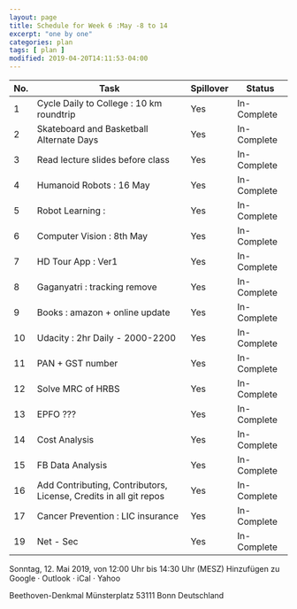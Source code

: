 ```yaml
---
layout: page
title: Schedule for Week 6 :May -8 to 14
excerpt: "one by one"
categories: plan
tags: [ plan ]
modified: 2019-04-20T14:11:53-04:00
---
```



| No. | Task | Spillover | Status |
|-------|--------|---------|---------|
| 1 | Cycle Daily to College : 10 km roundtrip | Yes | In-Complete |
| 2 | Skateboard and Basketball Alternate Days |  Yes | In-Complete |
| 3 | Read lecture slides before class | Yes | In-Complete |
| 4 | Humanoid Robots : 16 May | Yes | In-Complete |
| 5 | Robot Learning :  |  Yes | In-Complete |
| 6 | Computer Vision : 8th May| Yes | In-Complete |
| 7 | HD Tour App : Ver1 | Yes | In-Complete |
| 8 | Gaganyatri : tracking remove | Yes | In-Complete |
| 9 | Books : amazon + online update | Yes | In-Complete |
| 10 | Udacity : 2hr Daily - 2000-2200 |  Yes | In-Complete |
| 11 | PAN + GST number | Yes | In-Complete |
| 12 | Solve MRC of HRBS | Yes | In-Complete |
| 13 | EPFO ??? | Yes | In-Complete |
| 14 | Cost Analysis | Yes | In-Complete |
| 15 | FB Data Analysis | Yes | In-Complete |
| 16 | Add Contributing, Contributors, License, Credits in all git repos | Yes | In-Complete |
| 17 | Cancer Prevention : LIC insurance | Yes | In-Complete |
| 19 | Net - Sec| Yes| In-Complete|

Sonntag, 12. Mai 2019, von 12:00 Uhr bis 14:30 Uhr (MESZ)
Hinzufügen zu Google · Outlook · iCal · Yahoo

Beethoven-Denkmal
Münsterplatz
53111 Bonn
Deutschland
